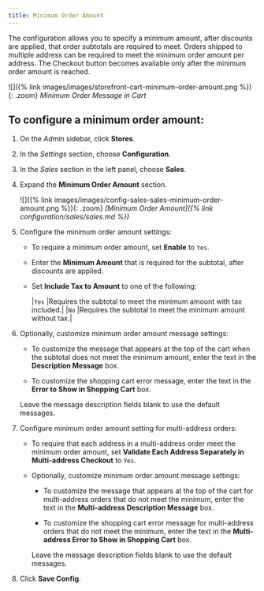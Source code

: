 ```yaml
---
title: Minimum Order Amount
---
```


The configuration allows you to specify a minimum amount, after discounts are applied, that order subtotals are required to meet. Orders shipped to multiple address can be required to meet the minimum order amount per address. The Checkout button becomes available only after the minimum order amount is reached.

![]({% link images/images/storefront-cart-minimum-order-amount.png %}){: .zoom}
_Minimum Order Message in Cart_

## To configure a minimum order amount:

1. On the _Admin_ sidebar, click **Stores**.

1. In the _Settings_ section, choose **Configuration**.

1. In the _Sales_ section in the left panel, choose **Sales**.

1. Expand the **Minimum Order Amount** section.

    ![]({% link images/images/config-sales-sales-minimum-order-amount.png %}){: .zoom}
    _[Minimum Order Amount]({% link configuration/sales/sales.md %})_

1. Configure the minimum order amount settings:

    - To require a minimum order amount, set **Enable** to `Yes`.

    - Enter the **Minimum Amount** that is required for the subtotal, after discounts are applied.

    - Set **Include Tax to Amount** to one of the following:

        |`Yes` |Requires the subtotal to meet the minimum amount with tax included.|
        |`No` |Requires the subtotal to meet the minimum amount without tax.|

1. Optionally, customize minimum order amount message settings:

    - To customize the message that appears at the top of the cart when the subtotal does not meet the minimum amount, enter the text in the **Description Message** box.

    - To customize the shopping cart error message, enter the text in the **Error to Show in Shopping Cart** box.

    Leave the message description fields blank to use the default messages.

1. Configure minimum order amount setting for multi-address orders:

    - To require that each address in a multi-address order meet the minimum order amount, set **Validate Each Address Separately in Multi-address Checkout** to `Yes`.

    - Optionally, customize minimum order amount message settings:

      - To customize the message that appears at the top of the cart for multi-address orders that do not meet the minimum, enter the text in the **Multi-address Description Message** box.

      - To customize the shopping cart error message for multi-address orders that do not meet the minimum, enter the text in the **Multi-address Error to Show in Shopping Cart** box.

       Leave the message description fields blank to use the default messages.

1. Click **Save Config**.
